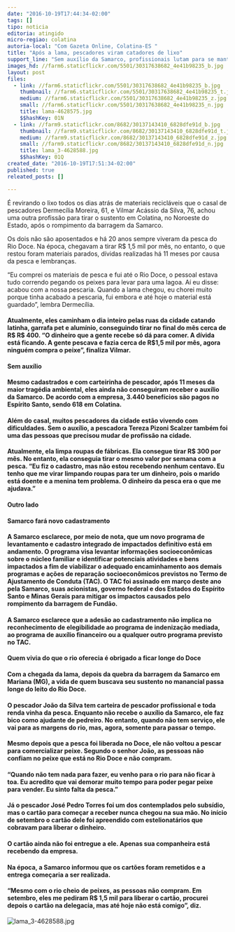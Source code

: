 ```yaml
---
date: "2016-10-19T17:44:34-02:00"
tags: []
tipo: noticia
editoria: atingido
micro-regiao: colatina
autoria-local: "Com Gazeta Online, Colatina-ES "
title: "Após a lama, pescadores viram catadores de lixo"
support_line: "Sem auxílio da Samarco, profissionais lutam para se manter"
images_hd: //farm6.staticflickr.com/5501/30317638682_4e41b98235_b.jpg
layout: post
files:
  - link: //farm6.staticflickr.com/5501/30317638682_4e41b98235_b.jpg
    thumbnail: //farm6.staticflickr.com/5501/30317638682_4e41b98235_t.jpg
    medium: //farm6.staticflickr.com/5501/30317638682_4e41b98235_z.jpg
    small: //farm6.staticflickr.com/5501/30317638682_4e41b98235_n.jpg
    title: lama-4628575.jpg
    $$hashKey: 01N
  - link: //farm9.staticflickr.com/8682/30137143410_6828dfe91d_b.jpg
    thumbnail: //farm9.staticflickr.com/8682/30137143410_6828dfe91d_t.jpg
    medium: //farm9.staticflickr.com/8682/30137143410_6828dfe91d_z.jpg
    small: //farm9.staticflickr.com/8682/30137143410_6828dfe91d_n.jpg
    title: lama_3-4628588.jpg
    $$hashKey: 01Q
created_date: "2016-10-19T17:51:34-02:00"
published: true
releated_posts: []

---
```

<p>&Eacute; revirando o lixo todos os dias atr&aacute;s de materiais recicl&aacute;veis que o casal de pescadores Dermec&iacute;lia Moreira, 61, e Vilmar Ac&aacute;ssio da Silva, 76, achou uma outra profiss&atilde;o para tirar o sustento em Colatina, no Noroeste do Estado, ap&oacute;s o rompimento da barragem da Samarco.</p>

<p>Os dois n&atilde;o s&atilde;o aposentados e h&aacute; 20 anos sempre viveram da pesca do Rio Doce. Na &eacute;poca, chegavam a tirar R$ 1,5 mil por m&ecirc;s, no entanto, o que restou foram materiais parados, d&iacute;vidas realizadas h&aacute; 11 meses por causa da pesca e lembran&ccedil;as.</p>

<p>&ldquo;Eu comprei os materiais de pesca e fui at&eacute; o Rio Doce, o pessoal estava tudo correndo pegando os peixes para levar para uma lagoa. A&iacute; eu disse: acabou com a nossa pescaria. Quando a lama chegou, eu chorei muito porque tinha acabado a pescaria, fui embora e at&eacute; hoje o material est&aacute; guardado&rdquo;, lembra Dermec&iacute;lia.</p>

<h4>Atualmente, eles caminham o dia inteiro pelas ruas da cidade catando latinha, garrafa pet e alum&iacute;nio, conseguindo tirar no final do m&ecirc;s cerca de R$ R$ 400. &ldquo;O dinheiro que a gente recebe s&oacute; d&aacute; para comer. A d&iacute;vida est&aacute; ficando. A gente pescava e fazia cerca de R$1,5 mil por m&ecirc;s, agora ningu&eacute;m compra o peixe&rdquo;, finaliza Vilmar.</h4>

<h4><strong>Sem aux&iacute;lio</strong></h4>

<h4>Mesmo cadastrados e com carteirinha de pescador, ap&oacute;s 11 meses da maior trag&eacute;dia ambiental, eles ainda n&atilde;o conseguiram receber o aux&iacute;lio da Samarco. De acordo com a empresa, 3.440 benef&iacute;cios s&atilde;o pagos no Esp&iacute;rito Santo, sendo 618 em Colatina.</h4>

<h4>Al&eacute;m do casal, muitos pescadores da cidade est&atilde;o vivendo com dificuldades. Sem o aux&iacute;lio, a pescadora Tereza Pizoni Scalzer tamb&eacute;m foi uma das pessoas que precisou mudar de profiss&atilde;o na cidade.</h4>

<h4>Atualmente, ela limpa roupas de f&aacute;bricas. Ela consegue tirar R$ 300 por m&ecirc;s. No entanto, ela conseguia tirar o mesmo valor por semana com a pesca. &ldquo;Eu fiz o cadastro, mas n&atilde;o estou recebendo nenhum centavo. Eu tenho que me virar limpando roupas para ter um dinheiro, pois o marido est&aacute; doente e a menina tem problema. O dinheiro da pesca era o que me ajudava.&rdquo;</h4>

<h4>Outro lado</h4>

<h4><strong>Samarco far&aacute; novo cadastramento</strong></h4>

<h4>A Samarco esclarece, por meio de nota, que um novo programa de levantamento e cadastro integrado de impactados definitivo est&aacute; em andamento. O programa visa levantar informa&ccedil;&otilde;es socioecon&ocirc;micas sobre o n&uacute;cleo familiar e identificar potenciais atividades e bens impactados a fim de viabilizar o adequado encaminhamento aos demais programas e a&ccedil;&otilde;es de repara&ccedil;&atilde;o socioecon&ocirc;micos previstos no Termo de Ajustamento de Conduta (TAC). O TAC foi assinado em mar&ccedil;o deste ano pela Samarco, suas acionistas, governo federal e dos Estados do Esp&iacute;rito Santo e Minas Gerais para mitigar os impactos causados pelo rompimento da barragem de Fund&atilde;o.</h4>

<h4>A Samarco esclarece que a ades&atilde;o ao cadastramento n&atilde;o implica no reconhecimento de elegibilidade ao programa de indeniza&ccedil;&atilde;o mediada, ao programa de aux&iacute;lio financeiro ou a qualquer outro programa previsto no TAC.</h4>

<h4>Quem vivia do que o rio oferecia &eacute; obrigado a ficar longe do Doce</h4>

<h4>Com a chegada da lama, depois da quebra da barragem da Samarco em Mariana (MG), a vida de quem buscava seu sustento no manancial passa longe do leito do Rio Doce.</h4>

<h4>O pescador Jo&atilde;o da Silva tem carteira de pescador profissional e toda renda vinha da pesca. Enquanto n&atilde;o recebe o aux&iacute;lio da Samarco, ele faz bico como ajudante de pedreiro. No entanto, quando n&atilde;o tem servi&ccedil;o, ele vai para as margens do rio, mas, agora, somente para passar o tempo.</h4>

<h4>Mesmo depois que a pesca foi liberada no Doce, ele n&atilde;o voltou a pescar para comercializar peixe. Segundo o senhor Jo&atilde;o, as pessoas n&atilde;o confiam no peixe que est&aacute; no Rio Doce e n&atilde;o compram.</h4>

<h4>&ldquo;Quando n&atilde;o tem nada para fazer, eu venho para o rio para n&atilde;o ficar &agrave; toa. Eu acredito que vai demorar muito tempo para poder pegar peixe para vender. Eu sinto falta da pesca.&rdquo;</h4>

<h4>J&aacute; o pescador Jos&eacute; Pedro Torres foi um dos contemplados pelo subs&iacute;dio, mas o cart&atilde;o para come&ccedil;ar a receber nunca chegou na sua m&atilde;o. No in&iacute;cio de setembro o cart&atilde;o dele foi apreendido com estelionat&aacute;rios que cobravam para liberar o dinheiro.</h4>

<h4>O cart&atilde;o ainda n&atilde;o foi entregue a ele. Apenas sua companheira est&aacute; recebendo da empresa.</h4>

<h4>Na &eacute;poca, a Samarco informou que os cart&otilde;es foram remetidos e a entrega come&ccedil;aria a ser realizada.</h4>

<h4>&ldquo;Mesmo com o rio cheio de peixes, as pessoas n&atilde;o compram. Em setembro, eles me pediram R$ 1,5 mil para liberar o cart&atilde;o, procurei depois o cart&atilde;o na delegacia, mas at&eacute; hoje n&atilde;o est&aacute; comigo&rdquo;, diz.</h4>

<p><img alt="lama_3-4628588.jpg" src="//farm9.staticflickr.com/8682/30137143410_6828dfe91d_b.jpg" /></p>

<p>&nbsp;</p>
